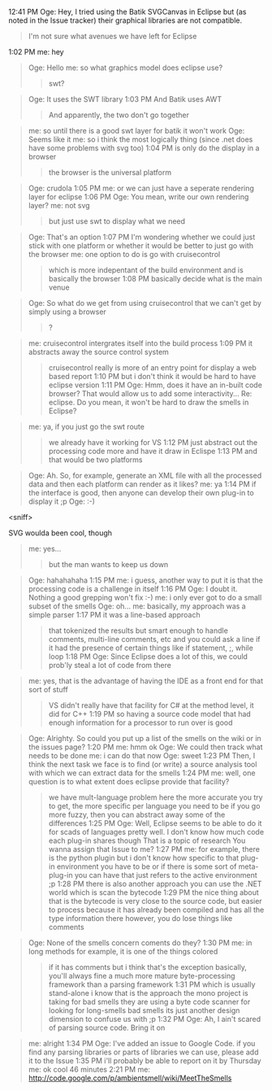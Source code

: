12:41 PM Oge: Hey, I tried using the Batik SVGCanvas in Eclipse but (as noted in the Issue tracker) their graphical libraries are not compatible.
> I'm not sure what avenues we have left for Eclipse

1:02 PM me: hey
> Oge: Hello
> me: so what graphics model does eclipse use?
> > swt?

> Oge: It uses the SWT library
1:03 PM And Batik uses AWT
> > And apparently, the two don't go together

> me: so until there is a good swt layer for batik it won't work
> Oge: Seems like it
> me: so i think the most logically thing (since .net does have some problems with svg too)
1:04 PM is only do the display in a browser
> > the browser is the universal platform

> Oge: crudola
1:05 PM me: or we can just have a seperate rendering layer for eclipse
1:06 PM Oge: You mean, write our own rendering layer?
> me: not svg
> > but just use swt to display what we need

> Oge: That's an option
1:07 PM I'm wondering whether we could just stick with one platform or whether it would be better to just go with the browser
> me: one option to do is go with cruisecontrol
> > which is more indepentant of the build environment
> > and is basically the browser
1:08 PM basically decide what is the main venue

> Oge: So what do we get from using cruisecontrol that we can't get by simply using a browser
> > ?

> me: cruisecontrol intergrates itself into the build process
1:09 PM it abstracts away the source control system
> > cruisecontrol really is more of an entry point for display a web based report
1:10 PM but i don't think it would be hard to have eclipse version
1:11 PM Oge: Hmm, does it have an in-built code browser? That would allow us to add some interactivity...
> > Re: eclipse. Do you mean, it won't be hard to draw the smells in Eclipse?

> me: ya, if you just go the swt route
> > we already have it working for VS
1:12 PM just abstract out the processing code more
> > and have it draw in Eclispe
1:13 PM and that would be two platforms

> Oge: Ah. So, for example, generate an XML file with all the processed data and then each platform can render as it likes?
> me: ya
1:14 PM if the interface is good, then anyone can develop their own plug-in to display it ;p
> Oge: :-)
> > 

&lt;sniff&gt;

 SVG woulda been cool, though

> me: yes...
> > but the man wants to keep us down

> Oge: hahahahaha
1:15 PM me: i guess, another way to put it is that the processing code is a challenge in itself
1:16 PM Oge: I doubt it. Nothing a good grepping won't fix :-)
> me: i only ever got to do a small subset of the smells
> Oge: oh...
> me: basically, my approach was a simple parser
1:17 PM it was a line-based approach
> > that tokenized the results
> > but smart enough to handle comments, multi-line comments, etc
> > and you could ask a line if it had the presence of certain things
> > like if statement, ;, while loop
1:18 PM Oge: Since Eclipse does a lot of this, we could prob'ly steal a lot of code from there

> me: yes, that is the advantage of having the IDE as a front end for that sort of stuff
> > VS didn't really have that facility for C# at the method level, it did for C++
1:19 PM so having a source code model that had enough information for a processor to run over is good

> Oge: Alrighty. So could you put up a list of the smells on the wiki or in the issues page?
1:20 PM me: hmm ok
> Oge: We could then track what needs to be done
> me: i can do that now
> Oge: sweet
1:23 PM Then, I think the next task we face is to find (or write) a source analysis tool with which we can extract data for the smells
1:24 PM me: well, one question is to what extent does eclipse provide that facility?
> > we have mult-language problem here
> > the more accurate you try to get, the more specific per language you need to be
> > if you go more fuzzy, then you can abstract away some of the differences
1:25 PM Oge: Well, Eclipse seems to be able to do it for scads of languages pretty well. I don't know how much code each plug-in shares though
> > That is a topic of research
> > You wanna assign that Issue to me?
1:27 PM me: for example, there is the python plugin
> > but i don't know how specific to that plug-in environment you have to be
> > or if there is some sort of meta-plug-in you can have that just refers to the active environment ;p
1:28 PM there is also another approach you can use the .NET world
> > which is scan the bytecode
1:29 PM the nice thing about that is the bytecode is very close to the source code, but easier to process because it has already been compiled and has all the type information there
> > however, you do lose things like comments

> Oge: None of the smells concern coments do they?
1:30 PM me: in long methods for example, it is one of the things colored
> > if it has comments
> > but i think that's the exception
> > basically, you'll always fine a much more mature byte-processing framework than a parsing framework
1:31 PM which is usually stand-alone
> > i know that is the approach the mono project is taking for bad smells
> > they are using a byte code scanner for looking for long-smells
> > bad smells
> > its just another design dimension to confuse us with ;p
1:32 PM Oge: Ah, I ain't scared of parsing source code. Bring it on

> me: alright
1:34 PM Oge: I've added an issue to Google Code. if you find any parsing libraries or parts of libraries we can use, please add it to the Issue
1:35 PM i'll probably be able to report on it by Thursday
> me: ok cool
> 46 minutes
2:21 PM me: http://code.google.com/p/ambientsmell/wiki/MeetTheSmells